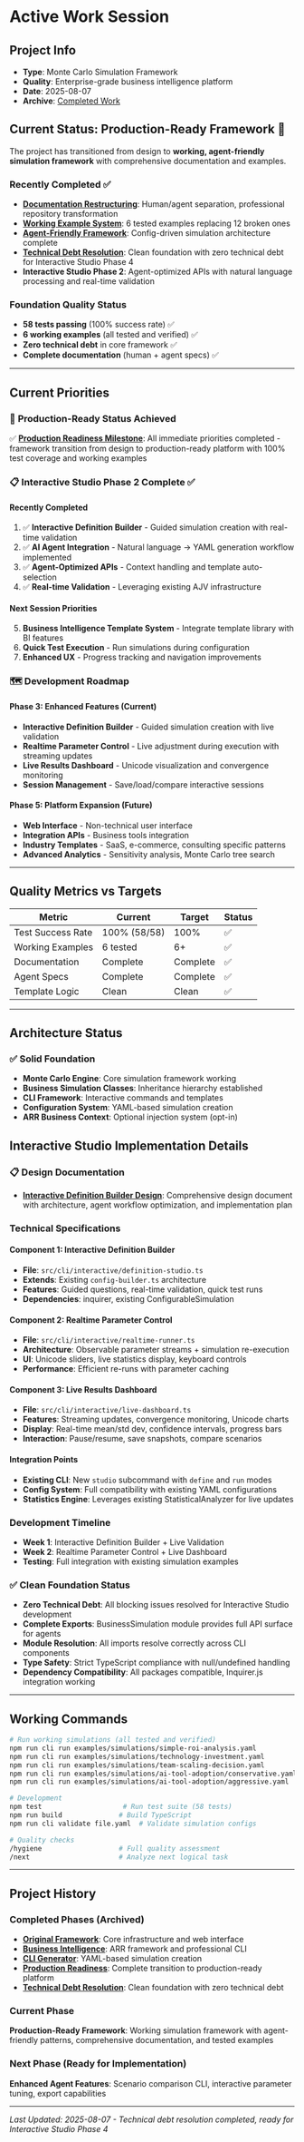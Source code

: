 # Active Work Session

## Project Info
- **Type**: Monte Carlo Simulation Framework
- **Quality**: Enterprise-grade business intelligence platform
- **Date**: 2025-08-07
- **Archive**: [Completed Work](archive/COMPLETED_WORK.md)

## Current Status: Production-Ready Framework 🚀

The project has transitioned from design to **working, agent-friendly simulation framework** with comprehensive documentation and examples.

### Recently Completed ✅
- **[Documentation Restructuring](archive/documentation-restructure-2025.md)**: Human/agent separation, professional repository transformation
- **[Working Example System](archive/working-examples-system-2025.md)**: 6 tested examples replacing 12 broken ones
- **[Agent-Friendly Framework](archive/agent-friendly-framework-implementation-2025.md)**: Config-driven simulation architecture complete
- **[Technical Debt Resolution](archive/technical-debt-resolution-2025.md)**: Clean foundation with zero technical debt for Interactive Studio Phase 4
- **Interactive Studio Phase 2**: Agent-optimized APIs with natural language processing and real-time validation

### Foundation Quality Status
- **58 tests passing** (100% success rate) ✅
- **6 working examples** (all tested and verified) ✅  
- **Zero technical debt** in core framework ✅
- **Complete documentation** (human + agent specs) ✅

---

## Current Priorities

### 🎯 **Production-Ready Status Achieved** 
✅ **[Production Readiness Milestone](archive/production-readiness-milestone-2025.md)**: All immediate priorities completed - framework transition from design to production-ready platform with 100% test coverage and working examples

### 📋 **Interactive Studio Phase 2 Complete** ✅

#### **Recently Completed** 
1. ✅ **Interactive Definition Builder** - Guided simulation creation with real-time validation
2. ✅ **AI Agent Integration** - Natural language → YAML generation workflow implemented
3. ✅ **Agent-Optimized APIs** - Context handling and template auto-selection
4. ✅ **Real-time Validation** - Leveraging existing AJV infrastructure

#### **Next Session Priorities**
5. **Business Intelligence Template System** - Integrate template library with BI features
6. **Quick Test Execution** - Run simulations during configuration
7. **Enhanced UX** - Progress tracking and navigation improvements

### 🗺️ **Development Roadmap**

#### **Phase 3: Enhanced Features** (Current)
- **Interactive Definition Builder** - Guided simulation creation with live validation
- **Realtime Parameter Control** - Live adjustment during execution with streaming updates
- **Live Results Dashboard** - Unicode visualization and convergence monitoring
- **Session Management** - Save/load/compare interactive sessions

#### **Phase 5: Platform Expansion** (Future)
- **Web Interface** - Non-technical user interface
- **Integration APIs** - Business tools integration
- **Industry Templates** - SaaS, e-commerce, consulting specific patterns
- **Advanced Analytics** - Sensitivity analysis, Monte Carlo tree search

---

## Quality Metrics vs Targets

| Metric | Current | Target | Status |
|--------|---------|--------|--------|
| Test Success Rate | 100% (58/58) | 100% | ✅ |
| Working Examples | 6 tested | 6+ | ✅ |
| Documentation | Complete | Complete | ✅ |
| Agent Specs | Complete | Complete | ✅ |
| Template Logic | Clean | Clean | ✅ |

---

## Architecture Status

### ✅ **Solid Foundation**
- **Monte Carlo Engine**: Core simulation framework working
- **Business Simulation Classes**: Inheritance hierarchy established
- **CLI Framework**: Interactive commands and templates
- **Configuration System**: YAML-based simulation creation
- **ARR Business Context**: Optional injection system (opt-in)


## Interactive Studio Implementation Details

### 📋 **Design Documentation**
- **[Interactive Definition Builder Design](designs/interactive-definition-builder.md)**: Comprehensive design document with architecture, agent workflow optimization, and implementation plan

### **Technical Specifications**

#### **Component 1: Interactive Definition Builder**
- **File**: `src/cli/interactive/definition-studio.ts`
- **Extends**: Existing `config-builder.ts` architecture
- **Features**: Guided questions, real-time validation, quick test runs
- **Dependencies**: inquirer, existing ConfigurableSimulation

#### **Component 2: Realtime Parameter Control**  
- **File**: `src/cli/interactive/realtime-runner.ts`
- **Architecture**: Observable parameter streams + simulation re-execution
- **UI**: Unicode sliders, live statistics display, keyboard controls
- **Performance**: Efficient re-runs with parameter caching

#### **Component 3: Live Results Dashboard**
- **File**: `src/cli/interactive/live-dashboard.ts` 
- **Features**: Streaming updates, convergence monitoring, Unicode charts
- **Display**: Real-time mean/std dev, confidence intervals, progress bars
- **Interaction**: Pause/resume, save snapshots, compare scenarios

#### **Integration Points**
- **Existing CLI**: New `studio` subcommand with `define` and `run` modes
- **Config System**: Full compatibility with existing YAML configurations
- **Statistics Engine**: Leverages existing StatisticalAnalyzer for live updates

### **Development Timeline**
- **Week 1**: Interactive Definition Builder + Live Validation
- **Week 2**: Realtime Parameter Control + Live Dashboard
- **Testing**: Full integration with existing simulation examples

### ✅ **Clean Foundation Status**
- **Zero Technical Debt**: All blocking issues resolved for Interactive Studio development
- **Complete Exports**: BusinessSimulation module provides full API surface for agents
- **Module Resolution**: All imports resolve correctly across CLI components
- **Type Safety**: Strict TypeScript compliance with null/undefined handling
- **Dependency Compatibility**: All packages compatible, Inquirer.js integration working

---

## Working Commands

```bash
# Run working simulations (all tested and verified)
npm run cli run examples/simulations/simple-roi-analysis.yaml
npm run cli run examples/simulations/technology-investment.yaml
npm run cli run examples/simulations/team-scaling-decision.yaml
npm run cli run examples/simulations/ai-tool-adoption/conservative.yaml
npm run cli run examples/simulations/ai-tool-adoption/aggressive.yaml

# Development
npm test                    # Run test suite (58 tests)
npm run build              # Build TypeScript
npm run cli validate file.yaml  # Validate simulation configs

# Quality checks  
/hygiene                   # Full quality assessment
/next                      # Analyze next logical task
```

---

## Project History

### Completed Phases (Archived)
- **[Original Framework](archive/COMPLETED_WORK.md)**: Core infrastructure and web interface
- **[Business Intelligence](archive/business-intelligence-transformation.md)**: ARR framework and professional CLI  
- **[CLI Generator](archive/cli-simulation-generator-completed.md)**: YAML-based simulation creation
- **[Production Readiness](archive/production-readiness-milestone-2025.md)**: Complete transition to production-ready platform
- **[Technical Debt Resolution](archive/technical-debt-resolution-2025.md)**: Clean foundation with zero technical debt

### Current Phase  
**Production-Ready Framework**: Working simulation framework with agent-friendly patterns, comprehensive documentation, and tested examples

### Next Phase (Ready for Implementation)
**Enhanced Agent Features**: Scenario comparison CLI, interactive parameter tuning, export capabilities

---

*Last Updated: 2025-08-07 - Technical debt resolution completed, ready for Interactive Studio Phase 4*